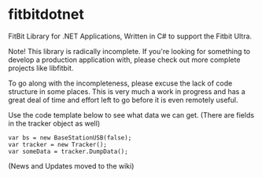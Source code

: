 fitbitdotnet
============

FitBit Library for .NET Applications, Written in C# to support the Fitbit Ultra.

Note! This library is radically incomplete. If you're looking for something to develop
a production application with, please check out more complete projects like libfitbit.

To go along with the incompleteness, please excuse the lack of code structure in some
places. This is very much a work in progress and has a great deal of time and effort
left to go before it is even remotely useful.


Use the code template below to see what data we can get. (There are fields in the
tracker object as well)

    var bs = new BaseStationUSB(false);    
    var tracker = new Tracker(); 
    var someData = tracker.DumpData();



(News and Updates moved to the wiki)